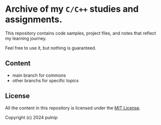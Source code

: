 # Archive of my `C/C++` studies and assignments.

This repository contains code samples, project files, and notes that reflect my learning journey.

Feel free to use it, but nothing is guaranteed.


## Content

- main branch for commons
- other branchs for specific topics


## License

All the content in this repository is licensed under the [MIT License](LICENSE.txt).

Copyright (c) 2024 pulnip
